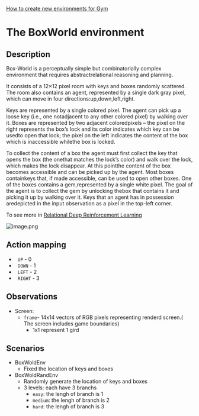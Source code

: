 [How to create new environments for Gym](https://medium.com/@apoddar573/making-your-own-custom-environment-in-gym-c3b65ff8cdaa)
# The BoxWorld environment
## Description
Box-World is a perceptually simple but combinatorially complex environment that requires abstractrelational reasoning and planning.

It consists of a 12×12 pixel room with keys and boxes randomly scattered. The room also contains an agent, represented by a single dark gray pixel, which can move in four directions:up,down,left,right.

Keys are represented by a single colored pixel. The agent can pick up a loose key (i.e., one notadjacent to any other colored pixel) by walking over it. Boxes are represented by two adjacent coloredpixels – the pixel on the right represents the box’s lock and its color indicates which key can be usedto open that lock; the pixel on the left indicates the content of the box which is inaccessible whilethe box is locked.

To collect the content of a box the agent must first collect the key that opens the box (the onethat matches the lock’s color) and walk over the lock, which makes the lock disappear. At this pointthe content of the box becomes accessible and can be picked up by the agent. Most boxes containkeys that, if made accessible, can be used to open other boxes. One of the boxes contains a gem,represented by a single white pixel. The goal of the agent is to collect the gem by unlocking thebox that contains it and picking it up by walking over it. Keys that an agent has in possession aredepicted in the input observation as a pixel in the top-left corner.

To see more in [Relational Deep Reinforcement Learning](https://arxiv.org/abs/1806.01830)

![image.png](http://ww1.sinaimg.cn/large/74c11ddely1g905iyrrusj20nu0ixwfh.jpg)
## Action mapping
- ``` UP```    - 0
- ``` DOWN```  - 1
- ``` LEFT```  - 2
- ``` RIGHT``` - 3

## Observations
- Screen:
    - ```frame```- 14x14 vectors of RGB pixels representing renderd screen.( The screen includes game boundaries)
        - 1x1 represent 1 gird



## Scenarios
- BoxWoldEnv
    - Fixed the location of keys and boxes
- BoxWoldRandEnv
    - Randomly generate the location of keys and boxes
    - 3 levels: each have 3 branchs
        - ```easy```: the lengh of branch is 1
        - ```medium```: the lengh of branch is 2
        - ```hard```: the lengh of branch is 3

